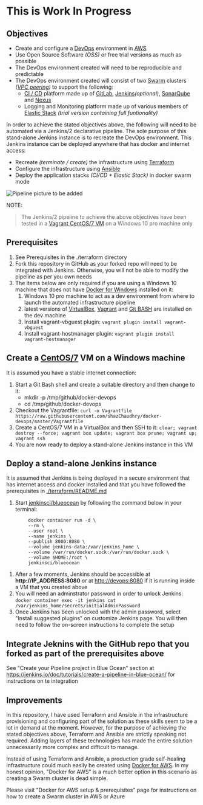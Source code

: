 # **This is Work In Progress**


## Objectives
- Create and configure a [DevOps](https://en.wikipedia.org/wiki/DevOps) environment in [AWS](https://aws.amazon.com/)
- Use Open Source Software _(OSS)_ or free trial versions as much as possible
- The DevOps environment created will need to be reproducible and predictable
- The DevOps environment created will consist of two [Swarm](https://docs.docker.com/engine/swarm/) clusters _([VPC peering](https://docs.aws.amazon.com/vpc/latest/peering/what-is-vpc-peering.html))_ to support the following:
  - [CI / CD](https://en.wikipedia.org/wiki/CI/CD) platform made up of [GitLab](https://about.gitlab.com/), [Jenkins](https://jenkins.io/)_(optional)_, [SonarQube](https://www.sonarqube.org/) and [Nexus](https://www.sonatype.com/)
  - Logging and Monitoring platform made up of various members of [Elastic Stack](https://www.elastic.co/products) _(trial version containing full funtionality)_

In order to achieve the stated objectives above, the following will need to be automated via a Jenkins/2 declarative pipeline. The sole purpose of this stand-alone Jenkins instance is to recreate the DevOps environment. This Jenkins instance can be deployed anywhere that has docker and internet access:
- Recreate _(terminate / create)_ the infrastructure using [Terraform](https://www.terraform.io/)
- Configure the infrastructure using [Ansible](https://www.ansible.com/)
- Deploy the application stacks _(CI/CD + Elastic Stack)_ in docker swarm mode

![Pipeline picture to be added](./pics/pipeline.png)

NOTE:
> The Jenkins/2 pipeline to achieve the above objectives have been tested in a [Vagrant CentOS/7 VM](https://app.vagrantup.com/centos/boxes/7) on a Windows 10 pro machine only

## Prerequisites
1. See Prerequisites in the ./terraform directory
1. Fork this repository in GitHub as your forked repo will need to be integrated with Jenkins. Otherwise, you will not be able to modify the pipeline as per you own needs
1. The items below are only required if you are using a Windows 10 machine that does not have [Docker for Windows](https://docs.docker.com/docker-for-windows/install/) installed on it:
    1. Windows 10 pro machine to act as a dev environment from where to launch the automated infrastructure pipeline
    1. latest versions of [VirtualBox](https://www.virtualbox.org/wiki/Downloads), [Vagrant](https://www.vagrantup.com/) and [Git BASH](https://gitforwindows.org/) are installed on the dev machine
    1. Install vagrant-vbguest plugin: `vagrant plugin install vagrant-vbguest`
    1. Install vagrant-hostmanager plugin: `vagrant plugin install vagrant-hostmanager`


## Create a [CentOS/7](https://www.centos.org/) VM on a Windows machine
It is assumed you have a stable internet connection:
1. Start a Git Bash shell and create a suitable directory and then change to it:
    - mkdir -p  /tmp/github/docker-devops
    - cd /tmp/github/docker-devops
1. Checkout the Vagrantfile: `curl -o Vagrantfile https://raw.githubusercontent.com/shazChaudhry/docker-devops/master/Vagrantfile`
1. Create a CentOS/7 VM in a VirtualBox and then SSH to it: `clear; vagrant destroy --force; vagrant box update; vagrant box prune; vagrant up; vagrant ssh`
1. You are now ready to deploy a stand-alone Jenkins instance in this VM

## Deploy a stand-alone Jenkins instance
It is assumed that Jenkins is being deployed in a secure environment that has internet access and docker installed and that you have followed the prerequisites in [./terraform/README.md](./terraform/README.md)
1. Start [jenkinsci/blueocean](https://hub.docker.com/r/jenkinsci/blueocean) by following the command below in your terminal:
```
        docker container run -d \
        --rm \
        --user root \
        --name jenkins \
        --publish 8080:8080 \
        --volume jenkins-data:/var/jenkins_home \
        --volume /var/run/docker.sock:/var/run/docker.sock \
        --volume $HOME:/root \
        jenkinsci/blueocean
```
1. After a few moments, Jenkins should be accessible at **http://IP_ADDRESS:8080** or at [http://devops:8080](http://devops:8080) if it is running inside a VM that you created above
1. You will need an adminstrator password in order to unlock Jenkins: `docker container exec -it jenkins cat /var/jenkins_home/secrets/initialAdminPassword`
1. Once Jenkins has been unlocked with the admin password, select "Install suggested plugins" on customize Jenkins page. You will then need to follow the on-screen instructions to complete the setup

## Integrate Jeknins with the GitHub repo that you forked as part of the prerequisites above
See "Create your Pipeline project in Blue Ocean" section at https://jenkins.io/doc/tutorials/create-a-pipeline-in-blue-ocean/ for instructions on te integration

## Improvements
In this repository, I have used Terraform and Ansible in the infrastructure provisioning and configuring part of the solution as these skills seem to be a lot in demand at the moment. However, for the purpose of achieving the stated objectives above, Terraform and Ansible are strictly speaking not required. Adding layers of these technologies has made the entire solution unnecessarily more complex and difficult to manage.

Instead of using Terraform and Ansible, a production grade self-healing infrastructure could much easily be created using [Docker for AWS](https://docs.docker.com/docker-for-aws/). In my honest opinion, "Docker for AWS" is a much better option in this scenario as creating a Swarm cluster is dead simple.

Please visit "Docker for AWS setup & prerequisites" page for instructions on how to create a Swarm cluster in AWS or Azure
